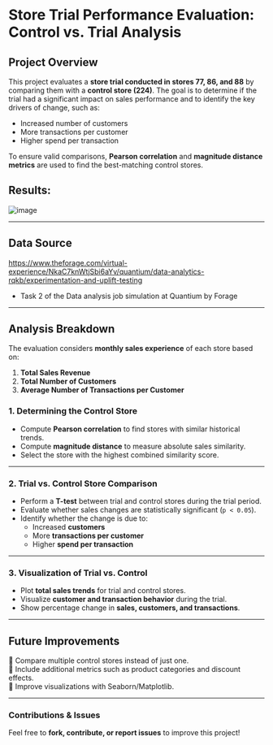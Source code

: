 # Store Trial Performance Evaluation: Control vs. Trial Analysis

## Project Overview
This project evaluates a **store trial conducted in stores 77, 86, and 88** by comparing them with a **control store (224)**. The goal is to determine if the trial had a significant impact on sales performance and to identify the key drivers of change, such as:  

- Increased number of customers  
- More transactions per customer  
- Higher spend per transaction  

To ensure valid comparisons, **Pearson correlation** and **magnitude distance metrics** are used to find the best-matching control stores.

## Results:

![image](https://github.com/user-attachments/assets/c29feb80-2625-4bf9-beca-2c76920875e8)

---

## Data Source
https://www.theforage.com/virtual-experience/NkaC7knWtjSbi6aYv/quantium/data-analytics-rqkb/experimentation-and-uplift-testing

- Task 2 of the Data analysis job simulation at Quantium by Forage
---

## Analysis Breakdown
The evaluation considers **monthly sales experience** of each store based on:  
1. **Total Sales Revenue**  
2. **Total Number of Customers**  
3. **Average Number of Transactions per Customer**  

###  1️. Determining the Control Store
- Compute **Pearson correlation** to find stores with similar historical trends.
- Compute **magnitude distance** to measure absolute sales similarity.
- Select the store with the highest combined similarity score.

---

###  2️. Trial vs. Control Store Comparison
- Perform a **T-test** between trial and control stores during the trial period.
- Evaluate whether sales changes are statistically significant (`p < 0.05`).
- Identify whether the change is due to:
  - Increased **customers**
  - More **transactions per customer**
  - Higher **spend per transaction**

---

###  3️. Visualization of Trial vs. Control
- Plot **total sales trends** for trial and control stores.
- Visualize **customer and transaction behavior** during the trial.
- Show percentage change in **sales, customers, and transactions**.

---

## Future Improvements
🔹 Compare multiple control stores instead of just one.  
🔹 Include additional metrics such as product categories and discount effects.  
🔹 Improve visualizations with Seaborn/Matplotlib.  

---

### Contributions & Issues 
Feel free to **fork, contribute, or report issues** to improve this project!
